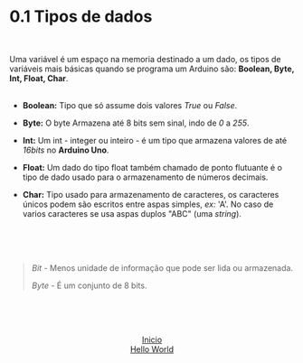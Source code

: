 # 0.1 Tipos de dados
</br>

Uma variável é um espaço na memoria destinado a um dado, os tipos de variáveis mais básicas quando se programa um Arduino são: **Boolean, Byte, Int, Float, Char**.<br><br>

* **Boolean:** Tipo que só assume dois valores *True* ou *False*.

* **Byte:** O byte Armazena até 8 bits sem sinal, indo de *0* a *255*.

* **Int:** Um int - integer ou inteiro - é um tipo que armazena valores de até *16bits* no **Arduino Uno**.

* **Float:** Um dado do tipo float também chamado de ponto flutuante é o tipo de dado usado para o armazenamento de números decimais.

* **Char:** Tipo usado para armazenamento de caracteres, os caracteres únicos podem são escritos entre aspas simples, *ex:* 'A'. No caso de varios caracteres se usa aspas duplos "ABC" (uma *string*).


</br></br></br>

> *Bit* - Menos unidade de informação que pode ser lida ou armazenada.
> 
> *Byte* - É um conjunto de 8 bits.


</br></br></br>

<p align="center">
<a href="https://github.com/kalNascimento/Arduino_para_iniciantes">Inicio</a>
</br>
<a href="https://github.com/kalNascimento/Arduino_para_iniciantes/blob/main/1%20-%20Hello%20World/Hello%20World.md"> Hello World </a>
</p>
